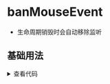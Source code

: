 <script setup>
import Index from './index.vue'
</script>

# banMouseEvent

<ClientOnly>
  <description :tagNameList="['浏览器']" description="禁止、允许指定的鼠标事件" /> 
</ClientOnly>

- 生命周期销毁时会自动移除监听

## 基础用法
<ClientOnly>
  <Index />
</ClientOnly>
<details>

<summary>查看代码</summary>

<<< @/utils/banMouseEvent/index.vue

</details>


